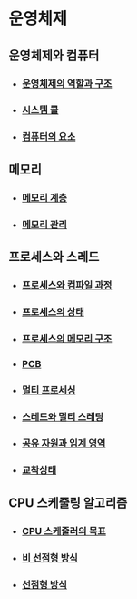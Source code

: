 # 운영체제

## 운영체제와 컴퓨터
- ### [운영체제의 역할과 구조](operating_system.md#운영체제의-역할과-구조)
- ### [시스템 콜](operating_system.md#시스템콜)
- ### [컴퓨터의 요소](operating_system.md#컴퓨터의-요소)

## 메모리
- ### [메모리 계층](memory.md#321-메모리계층)
- ### [메모리 관리](memory.md#322-메모리-관리)

## 프로세스와 스레드
- ### [프로세스와 컴파일 과정](process_thread.md#331-프로세스와-컴파일-과정)
- ### [프로세스의 상태](process_thread.md#332-프로세스의-상태)
- ### [프로세스의 메모리 구조](process_thread.md#333-프로세스의-메모리-구조)
- ### [PCB](process_thread.md#334-pcbprocess-control-block)
- ### [멀티 프로세싱](process_thread.md#335-멀티-프로세싱)
- ### [스레드와 멀티 스레딩](process_thread.md#336-스레드와-멀티-스레딩)
- ### [공유 자원과 임계 영역](process_thread.md#337-공유-자원과-임계-영역)
- ### [교착상태](process_thread.md#338-교착-상태-deadlock)

## CPU 스케줄링 알고리즘
- ### [CPU 스케줄러의 목표](cpu_scheduler.md#cpu-스케줄러)
- ### [비 선점형 방식](cpu_scheduler.md#비선점형-방식)
- ### [선점형 방식](cpu_scheduler.md#선점형-방식)